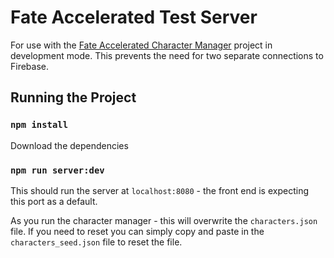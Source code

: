 # Fate Accelerated Test Server

For use with the [Fate Accelerated Character Manager](https://github.com/GideonBrimleaf/fate_character_generator) project in development mode. This prevents the need for two separate connections to Firebase.

## Running the Project

### `npm install`

Download the dependencies

### `npm run server:dev`

This should run the server at `localhost:8080` - the front end is expecting this port as a default. 

As you run the character manager - this will overwrite the `characters.json` file.  If you need to reset you can simply copy and paste in the `characters_seed.json` file to reset the file.